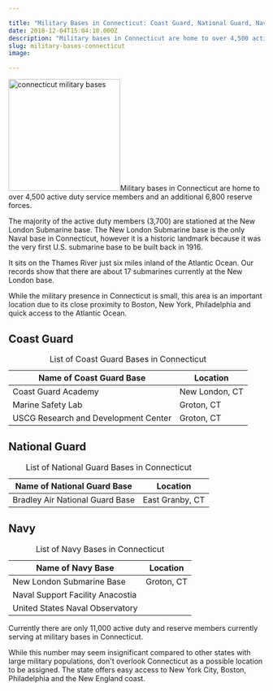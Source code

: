 ```yaml
---

title: "Military Bases in Connecticut: Coast Guard, National Guard, Navy"
date: 2018-12-04T15:04:10.000Z
description: "Military bases in Connecticut are home to over 4,500 active duty service members and an additional 6,800 reserve forces. See a list of all CT bases here."
slug: military-bases-connecticut
image:

---
```


<img src="http://www.hcdmag.com/wp-content/uploads/connecticut_military_bases-300x300.jpg" alt="connecticut military bases" width="220" height="220" class="alignright size-medium wp-image-4638" />Military bases in Connecticut are home to over 4,500 active duty service members and an additional 6,800 reserve forces. 

The majority of the active duty members (3,700) are stationed at the New London Submarine base. The New London Submarine base is the only Naval base in Connecticut, however it is a historic landmark because it was the very first U.S. submarine base to be built back in 1916. 

It sits on the Thames River just six miles inland of the Atlantic Ocean. Our records show that there are about 17 submarines currently at the New London base.

While the military presence in Connecticut is small, this area is an important location due to its close proximity to Boston, New York, Philadelphia and quick access to the Atlantic Ocean.

<h2>Coast Guard</h2>

<table class="specsleft">
<caption>List of Coast Guard Bases in Connecticut</caption>
<thead>
<tr>
<th><strong>Name of Coast Guard Base</strong></th>
<th><strong>Location</strong></th>
</tr>
</thead>
<tbody>
<tr>
<td>Coast Guard Academy</td>
<td>New London, CT</td>
</tr>
<tr>
<td>Marine Safety Lab</td>
<td>Groton, CT</td>
</tr>
<tr>
<td>USCG Research and Development Center</td>
<td>Groton, CT</td>
</tr>
</tbody>
</table>

<h2>National Guard</h2>

<table class="specsleft">
<caption>List of National Guard Bases in Connecticut</caption>
<thead>
<tr>
<th><strong>Name of National Guard Base</strong></th>
<th><strong>Location</strong></th>
</tr>
</thead>
<tbody>
<tr>
<td>Bradley Air National Guard Base</td>
<td>East Granby, CT</td>
</tr>
</tbody>
</table>

<h2>Navy</h2>

<table class="specsleft">
<caption>List of Navy Bases in Connecticut</caption>
<thead>
<tr>
<th><strong>Name of Navy Base</strong></th>
<th><strong>Location</strong></th>
</tr>
</thead>
<tbody>
<tr>
<td>New London Submarine Base</td>
<td>Groton, CT</td>
</tr>
<tr>
<td>Naval Support Facility Anacostia</td>
<td></td>
</tr>
<tr>
<td>United States Naval Observatory</td>
<td></td>
</tr>
</tbody>
</table>

Currently there are only 11,000 active duty and reserve members currently serving at military bases in Connecticut. 

While this number may seem insignificant compared to other states with large military populations, don't overlook Connecticut as a possible location to be assigned. The state offers easy access to New York City, Boston, Philadelphia and the New England coast.
